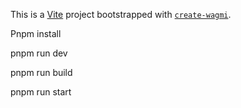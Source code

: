 This is a [Vite](https://vitejs.dev) project bootstrapped with [`create-wagmi`](https://github.com/wevm/wagmi/tree/main/packages/create-wagmi).


Pnpm install

pnpm run dev

pnpm run build

pnpm run start